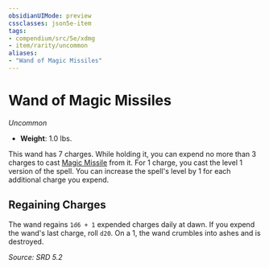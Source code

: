 ```yaml
---
obsidianUIMode: preview
cssclasses: json5e-item
tags:
- compendium/src/5e/xdmg
- item/rarity/uncommon
aliases: 
- "Wand of Magic Missiles"
---
```

# Wand of Magic Missiles
*Uncommon*  

- **Weight**: 1.0 lbs.

This wand has 7 charges. While holding it, you can expend no more than 3 charges to cast [Magic Missile](compendium/spells/magic-missile-xphb.md) from it. For 1 charge, you cast the level 1 version of the spell. You can increase the spell's level by 1 for each additional charge you expend.

## Regaining Charges

The wand regains `1d6 + 1` expended charges daily at dawn. If you expend the wand's last charge, roll `d20`. On a 1, the wand crumbles into ashes and is destroyed.

*Source: SRD 5.2*